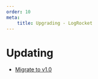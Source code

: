 ```yaml
---
order: 10
meta:
    title: Upgrading - LogRocket
---
```


# Updating

- [Migrate to v1.0](./migrate-to-v1.0.md)

